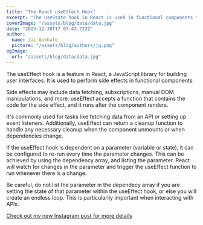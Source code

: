 ```yaml
---
title: "The React useEffect Hook"
excerpt: "The useState hook in React is used in functional components to synchronize the component with an external system. useEffect fetches data after component mount in a React functional component. The empty dependency array ensures it runs once. Optional cleanup handles unmounting."
coverImage: "/assets/blog/data/data.jpg"
date: "2023-12-30T17:07:43.722Z"
author:
  name: Jai Gokhale
  picture: "/assets/blog/authors/jg.png"
ogImage:
  url: "/assets/blog/data/data.jpg"
---
```


The useEffect hook is a feature in React, a JavaScript library for building user interfaces. It is used to perform side effects in functional components.

Side effects may include data fetching, subscriptions, manual DOM manipulations, and more. useEffect accepts a function that contains the code for the side effect, and it runs after the component renders.

It's commonly used for tasks like fetching data from an API or setting up event listeners. Additionally, useEffect can return a cleanup function to handle any necessary cleanup when the component unmounts or when dependencies change.

If the useEffect hook is dependent on a parameter (variable or state), it can be configured to re-run every time the parameter changes. This can be achieved by using the dependency array, and listing the parameter. React will watch for changes in the parameter and trigger the useEffect function to run whenever there is a change.

Be careful, do not list the parameter in the dependecy array if you are setting the state of that parameter within the useEffect hook, or else you will create an endless loop. This is particularily important when interacting with APIs.

[Check out my new Instagram post for more details](https://www.instagram.com/p/C1m_m4_u04T/?img_index=1)
